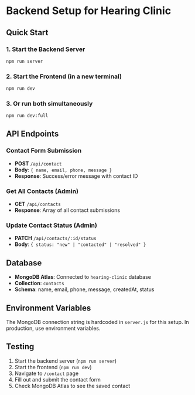 # Backend Setup for Hearing Clinic

## Quick Start

### 1. Start the Backend Server
```bash
npm run server
```

### 2. Start the Frontend (in a new terminal)
```bash
npm run dev
```

### 3. Or run both simultaneously
```bash
npm run dev:full
```

## API Endpoints

### Contact Form Submission
- **POST** `/api/contact`
- **Body**: `{ name, email, phone, message }`
- **Response**: Success/error message with contact ID

### Get All Contacts (Admin)
- **GET** `/api/contacts`
- **Response**: Array of all contact submissions

### Update Contact Status (Admin)
- **PATCH** `/api/contacts/:id/status`
- **Body**: `{ status: "new" | "contacted" | "resolved" }`

## Database
- **MongoDB Atlas**: Connected to `hearing-clinic` database
- **Collection**: `contacts`
- **Schema**: name, email, phone, message, createdAt, status

## Environment Variables
The MongoDB connection string is hardcoded in `server.js` for this setup. In production, use environment variables.

## Testing
1. Start the backend server (`npm run server`)
2. Start the frontend (`npm run dev`)
3. Navigate to `/contact` page
4. Fill out and submit the contact form
5. Check MongoDB Atlas to see the saved contact
